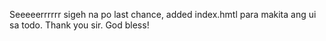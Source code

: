 Seeeeerrrrrr sigeh na po last chance, added index.hmtl para makita ang ui sa todo. 
Thank you sir. God bless!
